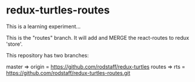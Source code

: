 # redux-turtles-routes
This is a learning experiment...

This is the "routes" branch.  It will add and MERGE the react-routes to redux 'store'.

This repository has two branches:

master => origin = https://github.com/rodstaff/redux-turtles
routes => rts = https://github.com/rodstaff/redux-turtles-routes.git


